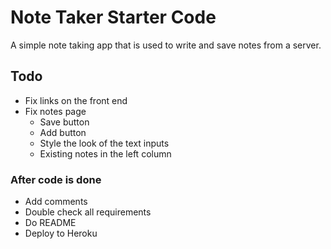 # Note Taker Starter Code

A simple note taking app that is used to write and save notes from a server.

## Todo
- Fix links on the front end
- Fix notes page
  - Save button
  - Add button
  - Style the look of the text inputs
  - Existing notes in the left column

### After code is done
- Add comments
- Double check all requirements
- Do README
- Deploy to Heroku